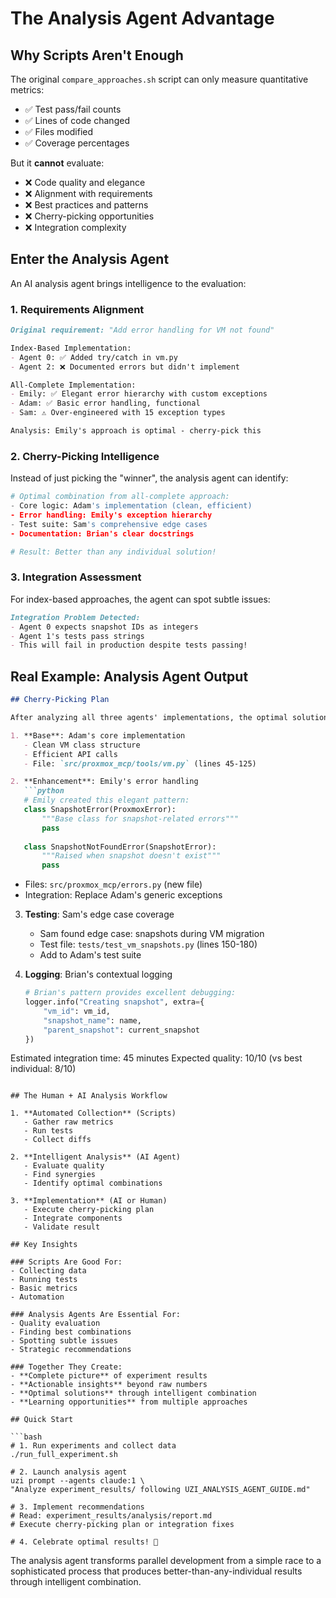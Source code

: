 # The Analysis Agent Advantage

## Why Scripts Aren't Enough

The original `compare_approaches.sh` script can only measure quantitative metrics:
- ✅ Test pass/fail counts
- ✅ Lines of code changed
- ✅ Files modified
- ✅ Coverage percentages

But it **cannot** evaluate:
- ❌ Code quality and elegance
- ❌ Alignment with requirements
- ❌ Best practices and patterns
- ❌ Cherry-picking opportunities
- ❌ Integration complexity

## Enter the Analysis Agent

An AI analysis agent brings intelligence to the evaluation:

### 1. Requirements Alignment
```markdown
Original requirement: "Add error handling for VM not found"

Index-Based Implementation:
- Agent 0: ✅ Added try/catch in vm.py
- Agent 2: ❌ Documented errors but didn't implement

All-Complete Implementation:  
- Emily: ✅ Elegant error hierarchy with custom exceptions
- Adam: ✅ Basic error handling, functional
- Sam: ⚠️ Over-engineered with 15 exception types

Analysis: Emily's approach is optimal - cherry-pick this
```

### 2. Cherry-Picking Intelligence
Instead of just picking the "winner", the analysis agent can identify:

```python
# Optimal combination from all-complete approach:
- Core logic: Adam's implementation (clean, efficient)
- Error handling: Emily's exception hierarchy  
- Test suite: Sam's comprehensive edge cases
- Documentation: Brian's clear docstrings

# Result: Better than any individual solution!
```

### 3. Integration Assessment
For index-based approaches, the agent can spot subtle issues:

```markdown
Integration Problem Detected:
- Agent 0 expects snapshot IDs as integers
- Agent 1's tests pass strings
- This will fail in production despite tests passing!
```

## Real Example: Analysis Agent Output

```markdown
## Cherry-Picking Plan

After analyzing all three agents' implementations, the optimal solution combines:

1. **Base**: Adam's core implementation
   - Clean VM class structure
   - Efficient API calls
   - File: `src/proxmox_mcp/tools/vm.py` (lines 45-125)

2. **Enhancement**: Emily's error handling
   ```python
   # Emily created this elegant pattern:
   class SnapshotError(ProxmoxError):
       """Base class for snapshot-related errors"""
       pass
   
   class SnapshotNotFoundError(SnapshotError):
       """Raised when snapshot doesn't exist"""
       pass
   ```
   - Files: `src/proxmox_mcp/errors.py` (new file)
   - Integration: Replace Adam's generic exceptions

3. **Testing**: Sam's edge case coverage
   - Sam found edge case: snapshots during VM migration
   - Test file: `tests/test_vm_snapshots.py` (lines 150-180)
   - Add to Adam's test suite

4. **Logging**: Brian's contextual logging
   ```python
   # Brian's pattern provides excellent debugging:
   logger.info("Creating snapshot", extra={
       "vm_id": vm_id,
       "snapshot_name": name,
       "parent_snapshot": current_snapshot
   })
   ```

Estimated integration time: 45 minutes
Expected quality: 10/10 (vs best individual: 8/10)
```

## The Human + AI Analysis Workflow

1. **Automated Collection** (Scripts)
   - Gather raw metrics
   - Run tests
   - Collect diffs

2. **Intelligent Analysis** (AI Agent)
   - Evaluate quality
   - Find synergies
   - Identify optimal combinations

3. **Implementation** (AI or Human)
   - Execute cherry-picking plan
   - Integrate components
   - Validate result

## Key Insights

### Scripts Are Good For:
- Collecting data
- Running tests
- Basic metrics
- Automation

### Analysis Agents Are Essential For:
- Quality evaluation
- Finding best combinations
- Spotting subtle issues
- Strategic recommendations

### Together They Create:
- **Complete picture** of experiment results
- **Actionable insights** beyond raw numbers
- **Optimal solutions** through intelligent combination
- **Learning opportunities** from multiple approaches

## Quick Start

```bash
# 1. Run experiments and collect data
./run_full_experiment.sh

# 2. Launch analysis agent
uzi prompt --agents claude:1 \
"Analyze experiment_results/ following UZI_ANALYSIS_AGENT_GUIDE.md"

# 3. Implement recommendations
# Read: experiment_results/analysis/report.md
# Execute cherry-picking plan or integration fixes

# 4. Celebrate optimal results! 🎉
```

The analysis agent transforms parallel development from a simple race to a sophisticated process that produces better-than-any-individual results through intelligent combination.
